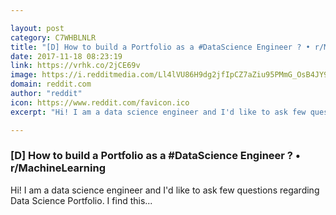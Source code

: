 ```yaml
---

layout: post
category: C7WHBLNLR
title: "[D] How to build a Portfolio as a #DataScience Engineer ? • r/MachineLearning"
date: 2017-11-18 08:23:19
link: https://vrhk.co/2jCE69v
image: https://i.redditmedia.com/Ll4lVU86H9dg2jfIpCZ7aZiu95PMmG_OsB4JY9nRKGM.jpg?w=320&s=59786ea2f00ddd7a193467fd44e69397
domain: reddit.com
author: "reddit"
icon: https://www.reddit.com/favicon.ico
excerpt: "Hi! I am a data science engineer and I'd like to ask few questions regarding Data Science Portfolio. I find this..."

---
```


### [D] How to build a Portfolio as a #DataScience Engineer ? • r/MachineLearning

Hi! I am a data science engineer and I'd like to ask few questions regarding Data Science Portfolio. I find this...